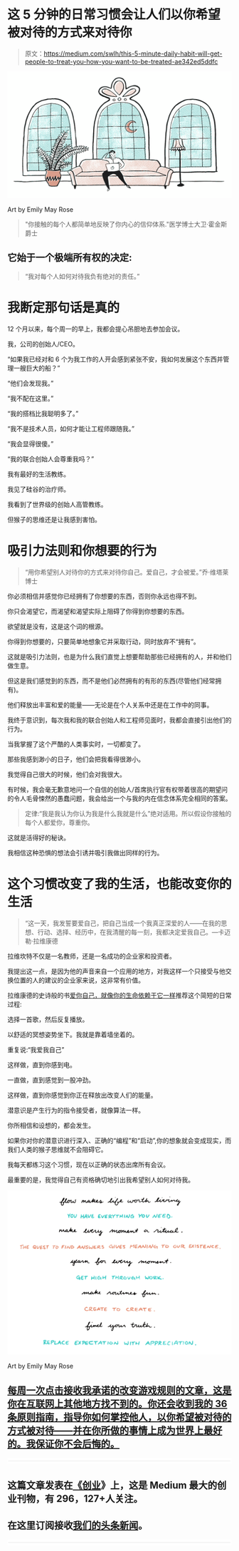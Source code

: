 # 这 5 分钟的日常习惯会让人们以你希望被对待的方式来对待你

> 原文：<https://medium.com/swlh/this-5-minute-daily-habit-will-get-people-to-treat-you-how-you-want-to-be-treated-ae342ed5ddfc>

![](img/80f8a1bdc3aaa0ae9b7577472e03e8ce.png)

Art by Emily May Rose

> "你接触的每个人都简单地反映了你内心的信仰体系."医学博士大卫·霍金斯爵士

## 它始于一个极端所有权的决定:

> “我对每个人如何对待我负有绝对的责任。”

# 我断定那句话是真的

12 个月以来，每个周一的早上，我都会提心吊胆地去参加会议。

我，公司的创始人/CEO。

“如果我已经对和 6 个为我工作的人开会感到紧张不安，我如何发展这个东西并管理一艘巨大的船？”

“他们会发现我。”

“我不配在这里。”

“我的搭档比我聪明多了。”

“我不是技术人员，如何才能让工程师跟随我。”

“我会显得很傻。”

“我的联合创始人会尊重我吗？”

我有最好的生活教练。

我见了硅谷的治疗师。

我看到了世界级的创始人高管教练。

但猴子的思维还是让我感到害怕。

# 吸引力法则和你想要的行为

> “用你希望别人对待你的方式来对待你自己。爱自己，才会被爱。”乔·维塔莱博士

你必须相信并感觉你已经拥有了你想要的东西，否则你永远也得不到。

你只会渴望它，而渴望和渴望实际上阻碍了你得到你想要的东西。

欲望就是没有，这是这个词的根源。

你得到你想要的，只要简单地想象它并采取行动，同时放弃不“拥有”。

这就是吸引力法则，也是为什么我们直觉上想要帮助那些已经拥有的人，并和他们做生意。

但这是我们感觉到的东西，而不是他们必然拥有的有形的东西(尽管他们经常拥有)。

他们释放出丰富和爱的能量——无论是在个人关系中还是在工作中的同事。

我终于意识到，每次我和我的联合创始人和工程师见面时，我都会直接引出他们的行为。

当我掌握了这个严酷的人类事实时，一切都变了。

那些我感到渺小的日子，他们会把我看得很渺小。

我觉得自己很大的时候，他们会对我很大。

有时候，我会毫无歉意地问一个自信的创始人/首席执行官有权带着很高的期望问的令人毛骨悚然的愚蠢问题，我会给出一个与我的内在信念体系完全相同的答案。

> 定律:“我是我认为你认为我是什么我就是什么”绝对适用。所以假设你接触的每个人都爱你，尊重你。

这就是活得好的秘诀。

我相信这种恐惧的想法会引诱并吸引我做出同样的行为。

# 这个习惯改变了我的生活，也能改变你的生活

> “这一天，我发誓要爱自己，把自己当成一个我真正深爱的人——在我的思想、行动、选择、经历中，在我清醒的每一刻，我都决定爱我自己。—卡迈勒·拉维康德

拉维坎特不仅是一名教师，还是一名成功的企业家和投资者。

我提出这一点，是因为他的声音来自一个应用的地方，对我这样一个只接受与他交换位置的人的建议的企业家来说，这非常有价值。

拉维康德的史诗般的书[爱你自己，就像你的生命依赖于它一样](https://www.amazon.com/Love-Yourself-Like-Your-Depends-ebook/dp/B0086BX8UE)推荐这个简短的日常过程:

选择一首歌，然后反复播放。

以舒适的冥想姿势坐下。我就是靠着墙坐着的。

重复说:“我爱我自己”

这样做，直到你感到电。

一直做，直到感觉到一股冲劲。

这样做，直到你感觉到你正在释放出改变人们的能量。

潜意识是产生行为的指令接受者，就像算法一样。

你所相信和设想的，都会发生。

如果你对你的潜意识进行深入、正确的“编程”和“启动”,你的想象就会变成现实，而我们人类的猴子思维就不会阻碍它。

我每天都练习这个习惯，现在以正确的状态出席所有会议。

最重要的是，我觉得自己有资格确切地引出我希望别人如何对待我。

![](img/a346b2667d6bcd0b307c5429b4276fea.png)

Art by Emily May Rose

## [每周一次点击接收我承诺的改变游戏规则的文章，这是你在互联网上其他地方找不到的。你还会收到我的 36 条原则指南，指导你如何掌控他人，以你希望被对待的方式被对待——并在你所做的事情上成为世界上最好的。我保证你不会后悔的。](https://betreatedhowyouwanttobetreated.com/optin-main)

![](img/731acf26f5d44fdc58d99a6388fe935d.png)

## 这篇文章发表在[《创业](https://medium.com/swlh)》上，这是 Medium 最大的创业刊物，有 296，127+人关注。

## 在这里订阅接收[我们的头条新闻](http://growthsupply.com/the-startup-newsletter/)。

![](img/731acf26f5d44fdc58d99a6388fe935d.png)